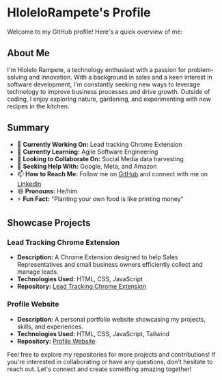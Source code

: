 # HloleloRampete's Profile

Welcome to my GitHub profile! Here's a quick overview of me:

## About Me

I'm Hlolelo Rampete, a technology enthusiast with a passion for problem-solving and innovation. With a background in sales and a keen interest in software development, I'm constantly seeking new ways to leverage technology to improve business processes and drive growth. Outside of coding, I enjoy exploring nature, gardening, and experimenting with new recipes in the kitchen.

## Summary

- 🔭 **Currently Working On:** Lead tracking Chrome Extension
- 🌱 **Currently Learning:** Agile Software Engineering 
- 👯 **Looking to Collaborate On:** Social Media data harvesting
- 🤔 **Seeking Help With:** Google, Meta, and Amazon
- 📫 **How to Reach Me:** Follow me on [GitHub](https://github.com/HloleloRampete) and connect with me on [LinkedIn](https://www.linkedin.com/in/hlolelo-rampete-641271130/)
- 😄 **Pronouns:** He/him
- ⚡ **Fun Fact:** "Planting your own food is like printing money"

## Showcase Projects

### Lead Tracking Chrome Extension
- **Description:** A Chrome Extension designed to help Sales Representatives and small business owners efficiently collect and manage leads.
- **Technologies Used:** HTML, CSS, JavaScript
- **Repository:** [Lead Tracking Chrome Extension](https://github.com/HloleloRampete/Lead-Generating-Tool)

### Profile Website
- **Description:** A personal portfolio website showcasing my projects, skills, and experiences.
- **Technologies Used:** HTML, CSS, JavaScript, Tailwind
- **Repository:** [Profile Website](https://github.com/HloleloRampete/HLORAM373_BCL2401_GroupB_Hlolelo-Rampete_SDF11-)

Feel free to explore my repositories for more projects and contributions! If you're interested in collaborating or have any questions, don't hesitate to reach out. Let's connect and create something amazing together!

